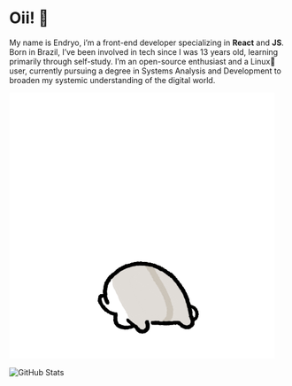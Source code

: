 <h1>Oii! 👋</h1>

<a>My name is Endryo, i’m a front-end developer specializing in <strong>React</strong> and <strong>JS</strong>. Born in Brazil, I’ve been involved in tech since I was 13 years old, learning primarily through self-study. I’m an open-source enthusiast and a Linux🐧 user, currently pursuing a degree in Systems Analysis and Development to broaden my systemic understanding of the digital world.</a>

<div style="display: inline_block align: center height: 10">
<img src="./image.gif" alt=".gif">
</div>

<img 
      style=""
      align="left" 
      alt="GitHub Stats" 
      height="150" 
      src="https://github-readme-stats.vercel.app/api/top-langs/?username=typ17&theme=dracula&layout=compact&custom_title=Stats:&langs_count=5" 
  />
